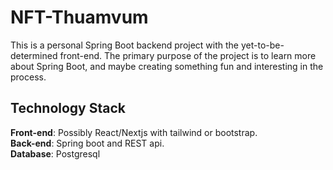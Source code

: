 # NFT-Thuamvum
This is a personal Spring Boot backend project with the yet-to-be-determined front-end. 
The primary purpose of the project is to learn more about Spring Boot, and maybe creating something
fun and interesting in the process. 

## Technology Stack
**Front-end**: Possibly React/Nextjs with tailwind or bootstrap. <br/>
**Back-end**: Spring boot and REST api. </br>
**Database**: Postgresql <br/>
